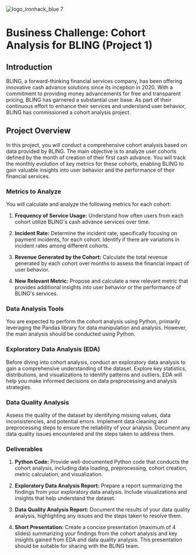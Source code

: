 ![logo_ironhack_blue 7](https://user-images.githubusercontent.com/23629340/40541063-a07a0a8a-601a-11e8-91b5-2f13e4e6b441.png)

# Business Challenge: Cohort Analysis for BLING (Project 1)

## Introduction

BLING, a forward-thinking financial services company, has been offering innovative cash advance solutions since its inception in 2020. With a commitment to providing money advancements for free and transparent pricing, BLING has garnered a substantial user base. As part of their continuous effort to enhance their services and understand user behavior, BLING has commissioned a cohort analysis project.


## Project Overview

In this project, you will conduct a comprehensive cohort analysis based on data provided by BLING. The main objective is to analyze user cohorts defined by the month of creation of their first cash advance. You will track the monthly evolution of key metrics for these cohorts, enabling BLING to gain valuable insights into user behavior and the performance of their financial services.

### Metrics to Analyze

You will calculate and analyze the following metrics for each cohort:

1. **Frequency of Service Usage:** Understand how often users from each cohort utilize BLING's cash advance services over time.

2. **Incident Rate:** Determine the incident rate, specifically focusing on payment incidents, for each cohort. Identify if there are variations in incident rates among different cohorts.

3. **Revenue Generated by the Cohort:** Calculate the total revenue generated by each cohort over months to assess the financial impact of user behavior.

4. **New Relevant Metric:** Propose and calculate a new relevant metric that provides additional insights into user behavior or the performance of BLING's services.

### Data Analysis Tools

You are expected to perform the cohort analysis using Python, primarily leveraging the Pandas library for data manipulation and analysis.  However, the main analysis should be conducted using Python.

### Exploratory Data Analysis (EDA)

Before diving into cohort analysis, conduct an exploratory data analysis to gain a comprehensive understanding of the dataset. Explore key statistics, distributions, and visualizations to identify patterns and outliers. EDA will help you make informed decisions on data preprocessing and analysis strategies.

### Data Quality Analysis

Assess the quality of the dataset by identifying missing values, data inconsistencies, and potential errors. Implement data cleaning and preprocessing steps to ensure the reliability of your analysis. Document any data quality issues encountered and the steps taken to address them.

### Deliverables

1. **Python Code:** Provide well-documented Python code that conducts the cohort analysis, including data loading, preprocessing, cohort creation, metric calculation, and visualization.

2. **Exploratory Data Analysis Report:** Prepare a report summarizing the findings from your exploratory data analysis. Include visualizations and insights that help understand the dataset.

3. **Data Quality Analysis Report:** Document the results of your data quality analysis, highlighting any issues and the steps taken to resolve them.

4. **Short Presentation:** Create a concise presentation (maximum of 4 slides) summarizing your findings from the cohort analysis and key insights gained from EDA and data quality analysis. This presentation should be suitable for sharing with the BLING team.

<!-- ### Additional Information

BLING is excited to gain insights from this cohort analysis to make data-driven decisions that can enhance their financial services and user experience. Your analysis will play a crucial role in shaping BLING's future strategies.

Feel free to reach out if you have any questions or require further clarification on the project. Once completed, we will schedule a presentation or remote meeting to discuss your findings.

Thank you for taking on this project, and we look forward to your valuable contributions.

Best regards,
Alfons MARQUES -->

